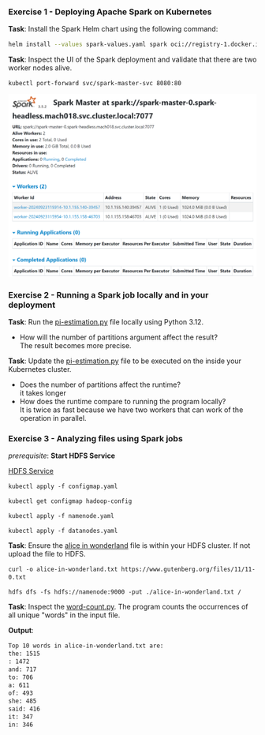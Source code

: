 ### Exercise 1 - Deploying Apache Spark on Kubernetes

**Task**: Install the Spark Helm chart using the following command:

```bash
helm install --values spark-values.yaml spark oci://registry-1.docker.io/bitnamicharts/spark --version 9.2.10
```

**Task**: Inspect the UI of the Spark deployment and validate that there are two worker nodes alive.

```bash
kubectl port-forward svc/spark-master-svc 8080:80
```

![Spar web application](lectures\04\Solutions\Images\SparkWebClient.png)


### Exercise 2 - Running a Spark job locally and in your deployment

**Task**: Run the [pi-estimation.py](./pi-estimation.py) file locally using Python 3.12.

- How will the number of partitions argument affect the result?<br/>
  The result becomes more precise.

**Task**: Update the [pi-estimation.py](./pi-estimation.py) file to be executed on the inside your Kubernetes cluster.

- Does the number of partitions affect the runtime?<br/>
  it takes longer
- How does the runtime compare to running the program locally?<br/>
  It is twice as fast because we have two workers that can work of the operation in parallel.


### Exercise 3 - Analyzing files using Spark jobs

*prerequisite*: **Start HDFS Service**

[HDFS Service](C:\GitHubDesctopRepositories\MhartiBigDataCourseExercises\services\hdfs)
```
kubectl apply -f configmap.yaml
```
```
kubectl get configmap hadoop-config
```
```
kubectl apply -f namenode.yaml
```
```
kubectl apply -f datanodes.yaml
```

**Task**: Ensure the [alice in wonderland](https://www.gutenberg.org/files/11/11-0.txt) file is within your HDFS
cluster. If not upload the file to HDFS.

```
curl -o alice-in-wonderland.txt https://www.gutenberg.org/files/11/11-0.txt
```
```
hdfs dfs -fs hdfs://namenode:9000 -put ./alice-in-wonderland.txt /
```

**Task**: Inspect the [word-count.py](./word-count.py). The program counts the occurrences of all unique "words" in the
input file.

**Output**: 
```
Top 10 words in alice-in-wonderland.txt are:
the: 1515
: 1472
and: 717
to: 706
a: 611
of: 493
she: 485
said: 416
it: 347
in: 346
```



